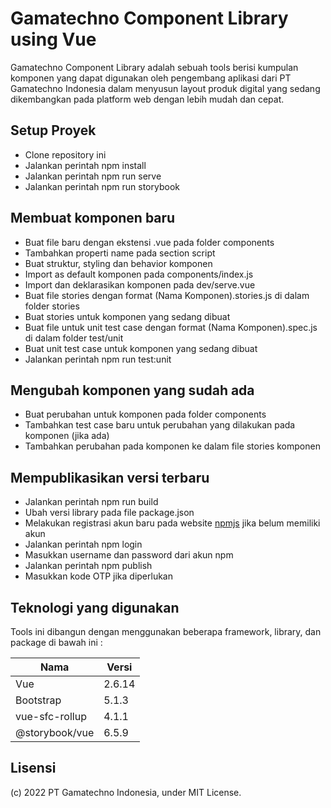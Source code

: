 # Gamatechno Component Library using Vue

Gamatechno Component Library adalah sebuah tools berisi kumpulan komponen yang dapat digunakan oleh pengembang aplikasi dari PT Gamatechno Indonesia dalam menyusun layout produk digital yang sedang dikembangkan pada platform web dengan lebih mudah dan cepat.

## Setup Proyek

- Clone repository ini
- Jalankan perintah npm install
- Jalankan perintah npm run serve
- Jalankan perintah npm run storybook

## Membuat komponen baru

- Buat file baru dengan ekstensi .vue pada folder components
- Tambahkan properti name pada section script
- Buat struktur, styling dan behavior komponen
- Import as default komponen pada components/index.js
- Import dan deklarasikan komponen pada dev/serve.vue
- Buat file stories dengan format (Nama Komponen).stories.js di dalam folder stories
- Buat stories untuk komponen yang sedang dibuat
- Buat file untuk unit test case dengan format (Nama Komponen).spec.js di dalam folder test/unit
- Buat unit test case untuk komponen yang sedang dibuat
- Jalankan perintah npm run test:unit

## Mengubah komponen yang sudah ada

- Buat perubahan untuk komponen pada folder components
- Tambahkan test case baru untuk perubahan yang dilakukan pada komponen (jika ada)
- Tambahkan perubahan pada komponen ke dalam file stories komponen

## Mempublikasikan versi terbaru

- Jalankan perintah npm run build
- Ubah versi library pada file package.json
- Melakukan registrasi akun baru pada website [npmjs](https://www.npmjs.com/) jika belum memiliki akun
- Jalankan perintah npm login
- Masukkan username dan password dari akun npm
- Jalankan perintah npm publish
- Masukkan kode OTP jika diperlukan

## Teknologi yang digunakan

Tools ini dibangun dengan menggunakan beberapa framework, library, dan package di bawah ini :

| Nama           | Versi  |
| -------------- | ------ |
| Vue            | 2.6.14 |
| Bootstrap      | 5.1.3  |
| vue-sfc-rollup | 4.1.1  |
| @storybook/vue | 6.5.9  |

## Lisensi

(c) 2022 PT Gamatechno Indonesia, under MIT License.

